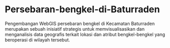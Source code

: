 # Persebaran-bengkel-di-Baturraden
Pengembangan WebGIS persebaran bengkel di Kecamatan Baturraden merupakan sebuah inisiatif strategis untuk memvisualisasikan dan menganalisis data geografis terkait lokasi dan atribut bengkel-bengkel yang beroperasi di wilayah tersebut. 
